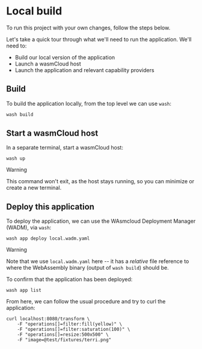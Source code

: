 # Local build

To run this project with your own changes, follow the steps below.

Let's take a quick tour through what we'll need to run the application. We'll need to:

- Build our local version of the application
- Launch a wasmCloud host
- Launch the application and relevant capability providers

## Build

To build the application locally, from the top level we can use `wash`:

```bash
wash build
```

## Start a wasmCloud host

In a separate terminal, start a wasmCloud host:

```console
wash up
```

> [!WARNING]
> This command won't exit, as the host stays running, so you can minimize or create a new terminal.

## Deploy this application

To deploy the application, we can use the WAsmcloud Deployment Manager (WADM), via `wash`:

```console
wash app deploy local.wadm.yaml
```

> [!WARNING]
> Note that we use `local.wadm.yaml` here -- it has a *relative* file reference
> to where the WebAssembly binary (output of `wash build`) should be.

To confirm that the application has been deployed:

```console
wash app list
```

From here, we can follow the usual procedure and try to curl the application:

```console
curl localhost:8080/transform \
    -F "operations[]=filter:fill(yellow)" \
    -F "operations[]=filter:saturation(100)" \
    -F "operations[]=resize:500x500" \
    -F "image=@test/fixtures/terri.png"
```
